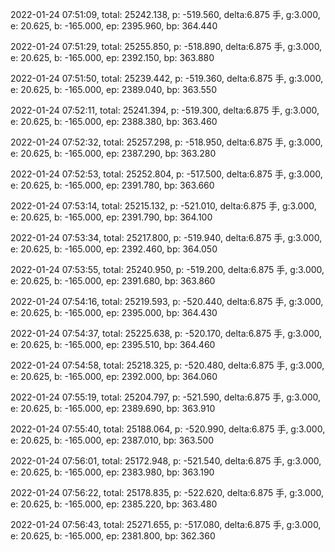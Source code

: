 2022-01-24 07:51:09, total: 25242.138, p: -519.560, delta:6.875 手, g:3.000, e: 20.625, b: -165.000, ep: 2395.960, bp: 364.440

2022-01-24 07:51:29, total: 25255.850, p: -518.890, delta:6.875 手, g:3.000, e: 20.625, b: -165.000, ep: 2392.150, bp: 363.880

2022-01-24 07:51:50, total: 25239.442, p: -519.360, delta:6.875 手, g:3.000, e: 20.625, b: -165.000, ep: 2389.040, bp: 363.550

2022-01-24 07:52:11, total: 25241.394, p: -519.300, delta:6.875 手, g:3.000, e: 20.625, b: -165.000, ep: 2388.380, bp: 363.460

2022-01-24 07:52:32, total: 25257.298, p: -518.950, delta:6.875 手, g:3.000, e: 20.625, b: -165.000, ep: 2387.290, bp: 363.280

2022-01-24 07:52:53, total: 25252.804, p: -517.500, delta:6.875 手, g:3.000, e: 20.625, b: -165.000, ep: 2391.780, bp: 363.660

2022-01-24 07:53:14, total: 25215.132, p: -521.010, delta:6.875 手, g:3.000, e: 20.625, b: -165.000, ep: 2391.790, bp: 364.100

2022-01-24 07:53:34, total: 25217.800, p: -519.940, delta:6.875 手, g:3.000, e: 20.625, b: -165.000, ep: 2392.460, bp: 364.050

2022-01-24 07:53:55, total: 25240.950, p: -519.200, delta:6.875 手, g:3.000, e: 20.625, b: -165.000, ep: 2391.680, bp: 363.860

2022-01-24 07:54:16, total: 25219.593, p: -520.440, delta:6.875 手, g:3.000, e: 20.625, b: -165.000, ep: 2395.000, bp: 364.430

2022-01-24 07:54:37, total: 25225.638, p: -520.170, delta:6.875 手, g:3.000, e: 20.625, b: -165.000, ep: 2395.510, bp: 364.460

2022-01-24 07:54:58, total: 25218.325, p: -520.480, delta:6.875 手, g:3.000, e: 20.625, b: -165.000, ep: 2392.000, bp: 364.060

2022-01-24 07:55:19, total: 25204.797, p: -521.590, delta:6.875 手, g:3.000, e: 20.625, b: -165.000, ep: 2389.690, bp: 363.910

2022-01-24 07:55:40, total: 25188.064, p: -520.990, delta:6.875 手, g:3.000, e: 20.625, b: -165.000, ep: 2387.010, bp: 363.500

2022-01-24 07:56:01, total: 25172.948, p: -521.540, delta:6.875 手, g:3.000, e: 20.625, b: -165.000, ep: 2383.980, bp: 363.190

2022-01-24 07:56:22, total: 25178.835, p: -522.620, delta:6.875 手, g:3.000, e: 20.625, b: -165.000, ep: 2385.220, bp: 363.480

2022-01-24 07:56:43, total: 25271.655, p: -517.080, delta:6.875 手, g:3.000, e: 20.625, b: -165.000, ep: 2381.800, bp: 362.360